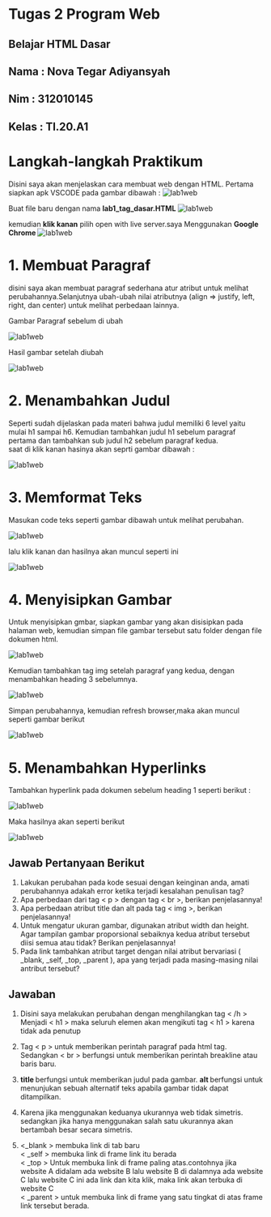 #  **Tugas 2 Program Web** 

## Belajar HTML Dasar
## Nama     : Nova Tegar Adiyansyah
## Nim      : 312010145
## Kelas    : TI.20.A1

# Langkah-langkah Praktikum


Disini saya akan menjelaskan cara membuat web dengan HTML. Pertama siapkan apk VSCODE pada gambar dibawah :
 ![lab1web](ss/langkah1.png)

Buat file baru dengan nama <b>lab1_tag_dasar.HTML</b>
 ![lab1web](ss/langkah2.png)
 
kemudian <b>klik kanan</b> pilih open with live server.saya Menggunakan <b> Google Chrome </b>
![lab1web](ss/langkah3.png)


# 1. Membuat Paragraf
  
disini saya akan membuat paragraf sederhana atur atribut untuk melihat perubahannya.Selanjutnya ubah-ubah nilai atributnya (align => justify, left, right, dan center) untuk melihat
perbedaan lainnya. 

 Gambar Paragraf sebelum di ubah

![lab1web](ss/normal.png)

 Hasil gambar setelah diubah

![lab1web](ss/perubahan.png)

# 2. Menambahkan Judul 

Seperti sudah dijelaskan pada materi bahwa judul memiliki 6 level yaitu mulai h1 sampai h6.
Kemudian tambahkan judul h1 sebelum paragraf pertama dan tambahkan sub judul h2 sebelum
paragraf kedua.
<br>saat di klik kanan hasinya akan seprti gambar dibawah : 

![lab1web](ss/ss2.png)

# 3. Memformat Teks

Masukan code teks seperti gambar dibawah untuk melihat perubahan. 


![lab1web](ss/format%20teks.png)

 lalu klik kanan dan hasilnya akan muncul seperti ini 

![lab1web](ss/hasil%20format.png)

# 4. Menyisipkan Gambar

Untuk menyisipkan gmbar, siapkan gambar yang akan disisipkan pada halaman web, kemudian
simpan file gambar tersebut satu folder dengan file dokumen html.

![lab1web](ss/menyisipkan%20gambar.png)

Kemudian tambahkan tag img setelah paragraf yang kedua, dengan menambahkan heading 3
sebelumnya.

![lab1web](ss/heading3.png)

Simpan perubahannya, kemudian refresh browser,maka akan muncul seperti gambar berikut 

![lab1web](ss/ss3.png)

# 5. Menambahkan Hyperlinks

Tambahkan hyperlink pada dokumen sebelum heading 1 seperti berikut :

![lab1web](ss/hyperlinks.png)

Maka hasilnya akan seperti berikut

![lab1web](ss/ss4.png) <br>






## Jawab Pertanyaan Berikut

1. Lakukan perubahan pada kode sesuai dengan keinginan anda, amati perubahannya adakah 
error ketika terjadi kesalahan penulisan tag?
2. Apa perbedaan dari tag < p > dengan tag < br >, berikan penjelasannya!
3. Apa perbedaan atribut title dan alt pada tag < img >, berikan penjelasannya!
4. Untuk mengatur ukuran gambar, digunakan atribut width dan height. Agar tampilan gambar 
proporsional sebaiknya kedua atribut tersebut diisi semua atau tidak? Berikan penjelasannya!
5. Pada link tambahkan atribut target dengan nilai atribut bervariasi ( _blank, _self, _top, 
_parent ), apa yang terjadi pada masing-masing nilai antribut tersebut?

## Jawaban

1. Disini saya melakukan perubahan dengan menghilangkan tag < /h > Menjadi < h1 > maka seluruh elemen akan mengikuti tag < h1 > karena tidak ada penutup

2. Tag < p > untuk memberikan perintah paragraf pada html tag. Sedangkan < br > berfungsi untuk memberikan perintah breakline atau baris baru.

3. <b> title </b> berfungsi untuk memberikan judul pada gambar. <b> alt </b> berfungsi untuk menunjukan sebuah alternatif teks apabila gambar tidak dapat ditampilkan.

4. Karena jika menggunakan keduanya ukurannya web tidak simetris. sedangkan jika hanya menggunakan salah satu ukurannya akan bertambah besar secara simetris.

5. <_blank > membuka link di tab baru
   <br> < _self > membuka link di frame link itu berada
   <br> < _top > Untuk membuka link di frame paling atas.contohnya jika website A didalam ada website B lalu website B di dalamnya ada website C lalu website C ini ada link dan kita klik, maka link akan terbuka di website C
    <br> < _parent > untuk membuka link di frame yang satu tingkat di atas frame link tersebut berada.

